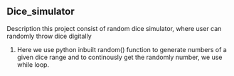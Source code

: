 ## Dice_simulator
Description 
this project consist of random dice simulator, where user can randomly throw dice digitally
1. Here we use python inbuilt random() function to generate numbers of a given dice range and to continously get the randomly number, we use while loop.
